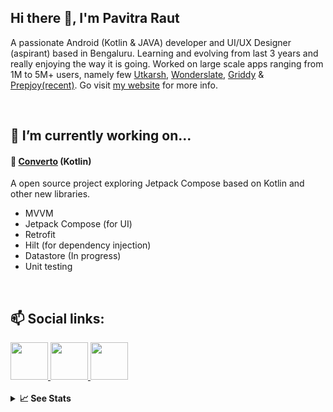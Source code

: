 ## Hi there 👋, I'm Pavitra Raut

A passionate Android (Kotlin & JAVA) developer and UI/UX Designer (aspirant) based in Bengaluru. Learning and evolving from last 3 years and really enjoying the way it is going. Worked on large scale apps ranging from 1M to 5M+ users, namely few [Utkarsh](https://play.google.com/store/apps/details?id=com.utkarshnew.android), [Wonderslate](https://play.google.com/store/apps/details?id=com.wonderslate.wonderpublish), [Griddy](https://play.google.com/store/apps/details?id=mws.photography.ninecutsquaregrid.forinstagram) & [Prepjoy(recent)](https://play.google.com/store/apps/details?id=com.wonderslate.prepjoy). Go visit [my website](https://rex50.github.io/) for more info.

<br>

## 🔭 I’m currently working on...

#### 📝 [Converto](https://github.com/rex50/Converto) (Kotlin)
A open source project exploring Jetpack Compose based on Kotlin and other new libraries.
- MVVM
- Jetpack Compose (for UI)
- Retrofit
- Hilt (for dependency injection)
- Datastore (In progress)
- Unit testing

<br>

## 📫 Social links:
<a href="https://www.linkedin.com/in/pavitra-raut/">
  <img width="60" height="60" src="https://img.icons8.com/color/100/000000/linkedin.png"/> 
</a>
<a href="https://www.instagram.com/rex50.codes/">
  <img width="60" height="60" src="https://img.icons8.com/fluency/100/000000/instagram-new.png"/>
</a>
<a href="https://www.behance.net/rex50">
  <img width="60" height="60" src="https://img.icons8.com/color/100/000000/behance.png"/>
</a>

<br>
<br>

<details>
  <summary><b>📈 See Stats</b></summary>
  <p> 
    <div>
      <img width="45%" src="https://github-readme-stats.vercel.app/api?username=rex50&show_icons=true&theme=outrun" alt="Pavitra Raut | Github stats">
      <img width="45%"src="http://github-readme-streak-stats.herokuapp.com?user=rex50&theme=buefy-dark&date_format=M%20j%5B%2C%20Y%5D" alt="Pavitra Raut | Github streaks" />
      <img width="45%" src="https://github-readme-stats.vercel.app/api/top-langs?username=rex50&show_icons=true&locale=en&layout=compact&theme=outrun" alt="Pavitra Raut | Most used Languages">
    </div>
  </p>
</details>
